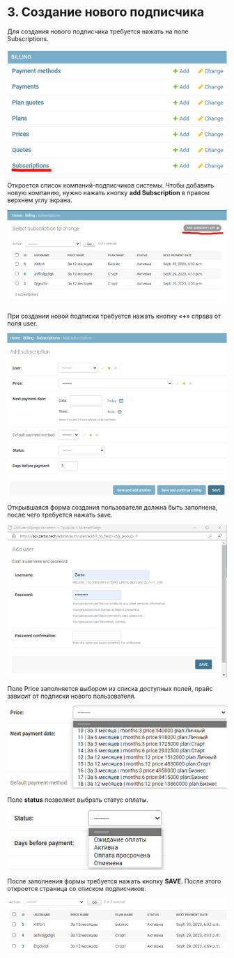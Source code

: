 # 3. Создание нового подписчика

Для создания нового подписчика требуется нажать на поле Subscriptions.

![](./img/image3.png)

Откроется список компаний-подписчиков системы. Чтобы добавить новую компанию, нужно нажать кнопку **add Subscription** в правом верхнем углу экрана.

![](./img/image4.png)

При создании новой подписки требуется нажать кнопку «**+**» справа от поля user.

![](./img/image5.png)

Открывшаяся форма создания пользователя должна быть заполнена, после чего требуется нажать save.

![](./img/image6.png)

Поле Priсe заполняется выбором из списка доступных полей, прайс зависит от подписки нового пользователя.

![](./img/image7.png)

Поле **status** позволяет выбрать статус оплаты.

![](./img/image8.png)

После заполнения формы требуется нажать кнопку **SAVE**. После этого откроется страница со списком подписчиков.

![](./img/image9.png)
